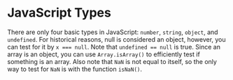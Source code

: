 # JavaScript Types

There are only four basic types in JavaScript: `number`, `string`, `object`, and `undefined`. For historical reasons, null is considered an object, however, you can test for it by `x === null`. Note that `undefined == null` is true. Since an array is an object, you can use `Array.isArray()` to efficiently test if something is an array. Also note that `NaN` is not equal to itself, so the only way to test for `NaN` is with the function `isNaN()`.